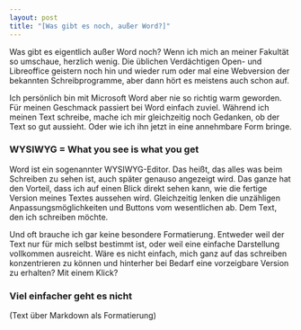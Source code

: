 ```yaml
---
layout: post
title: "[Was gibt es noch, außer Word?]"
---
```


Was gibt es eigentlich außer Word noch? Wenn ich mich an meiner Fakultät so umschaue, herzlich wenig. Die üblichen Verdächtigen Open- und Libreoffice geistern noch hin und wieder rum oder mal eine Webversion der bekannten Schreibprogramme, aber dann hört es meistens auch schon auf.

Ich persönlich bin mit Microsoft Word aber nie so richtig warm geworden. Für meinen Geschmack passiert bei Word einfach zuviel. Während ich meinen Text schreibe, mache ich mir gleichzeitig noch Gedanken, ob der Text so gut aussieht. Oder wie ich ihn jetzt in eine annehmbare Form bringe.

### WYSIWYG = What you see is what you get

Word ist ein sogenannter WYSIWYG-Editor. Das heißt, das alles was beim Schreiben zu sehen ist, auch später genauso angezeigt wird. Das ganze hat den Vorteil, dass ich auf einen Blick direkt sehen kann, wie die fertige Version meines Textes aussehen wird. Gleichzeitig lenken die unzähligen Anpassungsmöglichkeiten und Buttons vom wesentlichen ab. Dem Text, den ich schreiben möchte.

Und oft brauche ich gar keine besondere Formatierung. Entweder weil der Text nur für mich selbst bestimmt ist, oder weil eine einfache Darstellung vollkommen ausreicht. Wäre es nicht einfach, mich ganz auf das schreiben konzentrieren zu können und hinterher bei Bedarf eine vorzeigbare Version zu erhalten? Mit einem Klick?

### Viel einfacher geht es nicht

(Text über Markdown als Formatierung)

